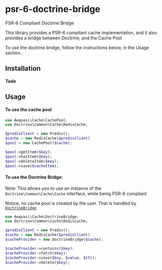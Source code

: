 # psr-6-doctrine-bridge
PSR-6 Compliant Doctrine Bridge

This library provides a PSR-6 compliant cache implementation, and it also provides a bridge between Doctrine, and the Cache Pool

To use the doctrine bridge, follow the instructions below, in the Usage section.

## Installation

##### Todo

## Usage

#### To use the cache pool

```php
use Aequasi\Cache\CachePool;
use Doctrine\Common\Cache\RedisCache;

$predisClient = new Predis();
$cache = new RedisCache($predisClient)
$pool = new CachePool($cache);

$pool->getItem($key);
$pool->hasItem($key);
$pool->deleteItem($key);
$pool->save($cacheItem);
```


#### To use the Doctrine Bridge:

Note: This allows you to use an instance of the `Doctrine\Common\Cache\Cache` interface, while being PSR-6 compliant 

Notice, no cache pool is created by the user. That is handled by [`DoctrineBridge`](src/DoctrineCacheBridge.php)
```php
use Aequasi\Cache\DoctrineBridge;
use Doctrine\Common\Cache\RedisCache;

$predisClient = new Predis();
$cache = new RedisCache($predisClient)
$cacheProvider = new DoctrineBridge($cache);

$cacheProvider->contains($key);
$cacheProvider->fetch($key);
$cacheProvider->save($key, $value, $ttl);
$cacheProvider->delete($key);
```